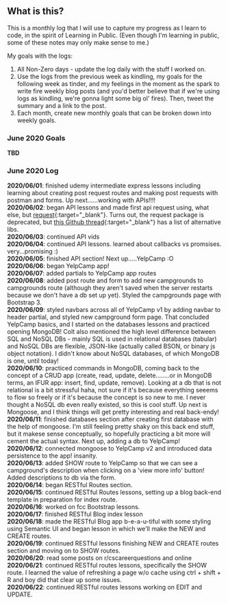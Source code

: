 ## What is this? ##
This is a monthly log that I will use to capture my progress as I learn to code, in the spirit of Learning in Public. (Even though I'm learning in public, some of these notes may only make sense to me.)    

My goals with the logs:
1. All Non-Zero days - update the log daily with the stuff I worked on.
2. Use the logs from the previous week as kindling, my goals for the following week as tinder, and my feelings in the moment as the spark to write fire weekly blog posts (and you'd better believe that if we're using logs as kindling, we're gonna light some big ol' fires). Then, tweet the summary and a link to the post.
3. Each month, create new monthly goals that can be broken down into weekly goals.

### June 2020 Goals
**TBD**

### June 2020 Log
**2020/06/01**: finished udemy intermediate express lessons including learning about creating post request routes and making post requests with postman and forms. Up next......working with APIs!!!!    
**2020/06/02**: began API lessons and made first api request using, what else, but [request](https://www.npmjs.com/package/request){:target="\_blank"}. Turns out, the request package is deprecated, but [this Github thread](https://github.com/request/request/issues/3143){:target="\_blank"} has a list of alternative libs.    
**2020/06/03**: continued API vids    
**2020/06/04**: continued API lessons. learned about callbacks vs promsises. very...promising :)     
**2020/06/05**: finished API section! Next up.....YelpCamp :O    
**2020/06/06**: began YelpCamp app!    
**2020/06/07**: added partials to YelpCamp app routes    
**2020/06/08**: added post route and form to add new campgrounds to campgrounds route (although they aren't saved when the server restarts because we don't have a db set up yet). Styled the campgrounds page with Bootstrap 3.    
**2020/06/09**: styled navbars across all of YelpCamp v1 by adding navbar to header partial, and styled new campground form page. That concluded YelpCamp basics, and I started on the databases lessons and practiced opening MongoDB! Colt also mentioned the high level difference between SQL and NoSQL DBs - mainly SQL is used in relational databases (tabular) and NoSQL DBs are flexible, JSON-like (actually called BSON, or binary js object notation). I didn't know about NoSQL databases, of which MongoDB is one, until today!    
**2020/06/10**: practiced commands in MongoDB, coming back to the concept of a CRUD app (create, read, update, delete........or in MongoDB terms, an IFUR app: insert, find, update, remove). Looking at a db that is not relational is a bit stressful haha, not sure if it's because everything seeems to flow so freely or if it's because the concept is so new to me. I never thought a NoSQL db even really existed, so this is cool stuff. Up next is Mongoose, and I think things will get pretty interesting and real back-endy!    
**2020/06/11**: finished databases section after creating first database with the help of mongoose. I'm still feeling pretty shaky on this back end stuff, but it makese sense conceptually, so hopefully practicing a bit more will cement the actual syntax. Next up, adding a db to YelpCamp!    
**2020/06/12**: connected mongoose to YelpCamp v2 and introduced data persistence to the app! insanity.    
**2020/06/13**: added SHOW route to YelpCamp so that we can see a campground's description when clicking on a 'view more info' button! Added descriptions to db via the form.    
**2020/06/14**: began RESTful Routes section.    
**2020/06/15**: continued RESTful Routes lessons, setting up a blog back-end template in preparation for index route.    
**2020/06/16**: worked on fcc Bootstrap lessons.     
**2020/06/17**: finished RESTful Blog index lesson    
**2020/06/18**: made the RESTful Blog app b-e-a-u-tiful with some styling using Semantic UI and began lesson in which we'll make the NEW and CREATE routes.    
**2020/06/19**: continued RESTful lessons finishing NEW and CREATE routes section and moving on to SHOW routes.     
**2020/06/20**: read some posts on r/cscareerquestions and online    
**2020/06/21**: continued RESTful routes lessons, specifically the SHOW route. I learned the value of refreshing a page w/o cache using ctrl + shift + R and boy did that clear up some issues.    
**2020/06/22**: continued RESTful routes lessons working on EDIT and UPDATE.    
